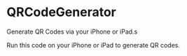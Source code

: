 # QRCodeGenerator
Generate QR Codes via your iPhone or iPad.s

Run this code on your iPhone or iPad to generate QR codes.
